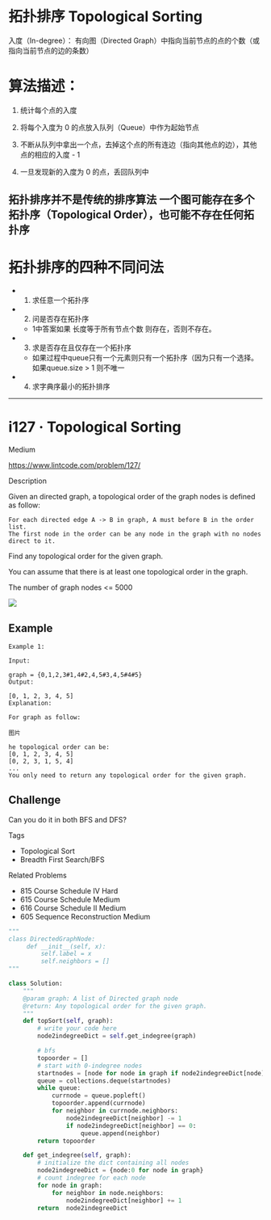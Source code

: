 # 拓扑排序 Topological Sorting

入度（In-degree）： 有向图（Directed Graph）中指向当前节点的点的个数（或指向当前节点的边的条数）

# 算法描述：

1. 统计每个点的入度

2. 将每个入度为 0 的点放入队列（Queue）中作为起始节点

3. 不断从队列中拿出一个点，去掉这个点的所有连边（指向其他点的边），其他点的相应的入度 - 1

4. 一旦发现新的入度为 0 的点，丢回队列中


## 拓扑排序并不是传统的排序算法 一个图可能存在多个拓扑序（Topological Order），也可能不存在任何拓扑序

# 拓扑排序的四种不同问法

- 1. 求任意一个拓扑序 
- 2. 问是否存在拓扑序  
  - 1中答案如果 长度等于所有节点个数 则存在，否则不存在。
- 3. 求是否存在且仅存在一个拓扑序 
  - 如果过程中queue只有一个元素则只有一个拓扑序（因为只有一个选择。如果queue.size > 1 则不唯一
- 4. 求字典序最小的拓扑排序

---

# i127 · Topological Sorting


Medium

https://www.lintcode.com/problem/127/


Description

Given an directed graph, a topological order of the graph nodes is defined as follow:
```
For each directed edge A -> B in graph, A must before B in the order list.
The first node in the order can be any node in the graph with no nodes direct to it.
```
Find any topological order for the given graph.


You can assume that there is at least one topological order in the graph.

The number of graph nodes <= 5000

![](https://media-cdn.jiuzhang.com/markdown/images/8/6/91cf07d2-b7ea-11e9-bb77-0242ac110002.jpg)

## Example
```
Example 1:

Input:

graph = {0,1,2,3#1,4#2,4,5#3,4,5#4#5}
Output:

[0, 1, 2, 3, 4, 5]
Explanation:

For graph as follow:

图片

he topological order can be:
[0, 1, 2, 3, 4, 5]
[0, 2, 3, 1, 5, 4]
...
You only need to return any topological order for the given graph.
```

## Challenge
Can you do it in both BFS and DFS?

Tags
- Topological Sort
- Breadth First Search/BFS

Related Problems
- 815
Course Schedule IV
Hard
- 615
Course Schedule
Medium
- 616
Course Schedule II
Medium
- 605
Sequence Reconstruction
Medium


```py
"""
class DirectedGraphNode:
     def __init__(self, x):
         self.label = x
         self.neighbors = []
"""

class Solution:
    """
    @param graph: A list of Directed graph node
    @return: Any topological order for the given graph.
    """
    def topSort(self, graph):
        # write your code here
        node2indegreeDict = self.get_indegree(graph)

        # bfs
        topoorder = []
        # start with 0-indegree nodes
        startnodes = [node for node in graph if node2indegreeDict[node] == 0]
        queue = collections.deque(startnodes)
        while queue:
            currnode = queue.popleft()
            topoorder.append(currnode)
            for neighbor in currnode.neighbors:
                node2indegreeDict[neighbor] -= 1
                if node2indegreeDict[neighbor] == 0:
                    queue.append(neighbor)
        return topoorder

    def get_indegree(self, graph):
        # initialize the dict containing all nodes
        node2indegreeDict = {node:0 for node in graph}
        # count indegree for each node
        for node in graph:
            for neighbor in node.neighbors:
                node2indegreeDict[neighbor] += 1
        return  node2indegreeDict
```